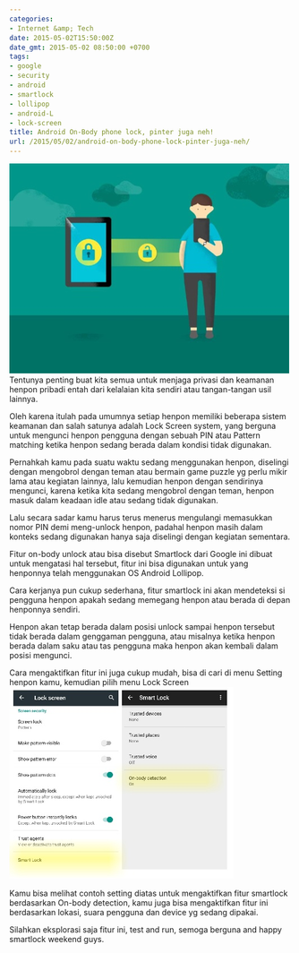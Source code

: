 ```yaml
---
categories:
- Internet &amp; Tech
date: 2015-05-02T15:50:00Z
date_gmt: 2015-05-02 08:50:00 +0700
tags:
- google
- security
- android
- smartlock
- lollipop
- android-L
- lock-screen
title: Android On-Body phone lock, pinter juga neh!
url: /2015/05/02/android-on-body-phone-lock-pinter-juga-neh/
---
```


[![android-smartlock](/images/android-smartlock.jpg)](/images/android-smartlock.jpg) Tentunya penting buat kita semua untuk menjaga privasi dan keamanan henpon pribadi entah dari kelalaian kita sendiri atau tangan-tangan usil lainnya.

Oleh karena itulah pada umumnya setiap henpon memiliki beberapa sistem keamanan dan salah satunya adalah Lock Screen system, yang berguna untuk mengunci henpon pengguna dengan sebuah PIN atau Pattern matching ketika henpon sedang berada dalam kondisi tidak digunakan.

Pernahkah kamu pada suatu waktu sedang menggunakan henpon, diselingi dengan mengobrol dengan teman atau bermain game puzzle yg perlu mikir lama atau kegiatan lainnya, lalu kemudian henpon dengan sendirinya mengunci, karena ketika kita sedang mengobrol dengan teman, henpon masuk dalam keadaan idle atau sedang tidak digunakan.

Lalu secara sadar kamu harus terus menerus mengulangi memasukkan nomor PIN demi meng-unlock henpon, padahal henpon masih dalam konteks sedang digunakan hanya saja diselingi dengan kegiatan sementara.

Fitur on-body unlock atau bisa disebut Smartlock dari Google ini dibuat untuk mengatasi hal tersebut, fitur ini bisa digunakan untuk yang henponnya telah menggunakan OS Android Lollipop.

Cara kerjanya pun cukup sederhana, fitur smartlock ini akan mendeteksi si pengguna henpon apakah sedang memegang henpon atau berada di depan henponnya sendiri.

Henpon akan tetap berada dalam posisi unlock sampai henpon tersebut tidak berada dalam genggaman pengguna, atau misalnya ketika henpon berada dalam saku atau tas pengguna maka henpon akan kembali dalam posisi mengunci.

Cara mengaktifkan fitur ini juga cukup mudah, bisa di cari di menu Setting henpon kamu, kemudian pilih menu Lock Screen  
[![image](/images/wpid-img_20150502_154225.jpg "IMG_20150502_154225.jpg")](/images/wpid-img_20150502_154225.jpg)

Kamu bisa melihat contoh setting diatas untuk mengaktifkan fitur smartlock berdasarkan On-body detection, kamu juga bisa mengaktifkan fitur ini berdasarkan lokasi, suara pengguna dan device yg sedang dipakai.

Silahkan eksplorasi saja fitur ini, test and run, semoga berguna and happy smartlock weekend guys.